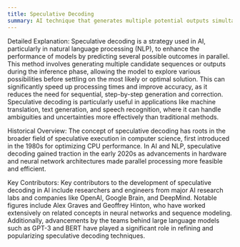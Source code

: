 ```yaml
---
title: Speculative Decoding
summary: AI technique that generates multiple potential outputs simultaneously to improve efficiency and accuracy in tasks like language modeling and neural network inference.
---
```

Detailed Explanation: Speculative decoding is a strategy used in AI, particularly in natural language processing (NLP), to enhance the performance of models by predicting several possible outcomes in parallel. This method involves generating multiple candidate sequences or outputs during the inference phase, allowing the model to explore various possibilities before settling on the most likely or optimal solution. This can significantly speed up processing times and improve accuracy, as it reduces the need for sequential, step-by-step generation and correction. Speculative decoding is particularly useful in applications like machine translation, text generation, and speech recognition, where it can handle ambiguities and uncertainties more effectively than traditional methods.

Historical Overview: The concept of speculative decoding has roots in the broader field of speculative execution in computer science, first introduced in the 1980s for optimizing CPU performance. In AI and NLP, speculative decoding gained traction in the early 2020s as advancements in hardware and neural network architectures made parallel processing more feasible and efficient.

Key Contributors: Key contributors to the development of speculative decoding in AI include researchers and engineers from major AI research labs and companies like OpenAI, Google Brain, and DeepMind. Notable figures include Alex Graves and Geoffrey Hinton, who have worked extensively on related concepts in neural networks and sequence modeling. Additionally, advancements by the teams behind large language models such as GPT-3 and BERT have played a significant role in refining and popularizing speculative decoding techniques.